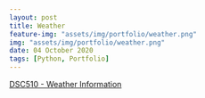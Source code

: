 ```yaml
---
layout: post
title: Weather
feature-img: "assets/img/portfolio/weather.png"
img: "assets/img/portfolio/weather.png"
date: 04 October 2020
tags: [Python, Portfolio]
---
```


[DSC510 - Weather Information](https://github.com/knmoses/DSC510-Weather)

